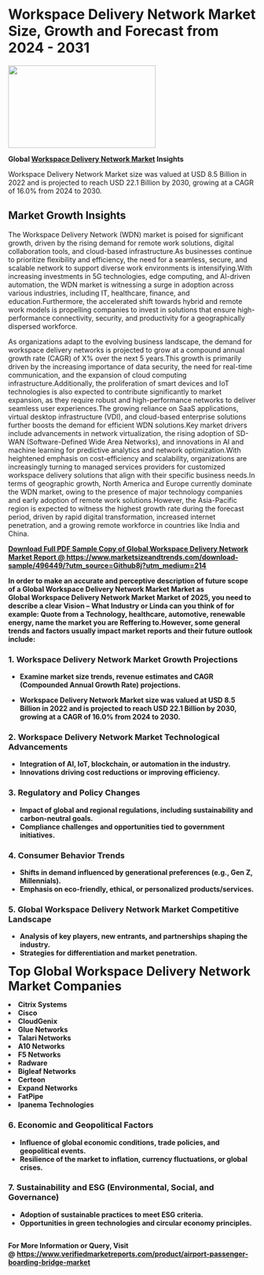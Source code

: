 <H1>Workspace Delivery Network Market Size, Growth and Forecast from 2024 - 2031</H1><img class="aligncenter size-medium wp-image-584254" src="https://thirdeyenews.in/wp-content/uploads/2024/09/Global-Market-Research-300x168.jpeg" alt="" width="300" height="168" /><p><strong>Global&nbsp;<a href="https://www.marketsizeandtrends.com/download-sample/496449/?utm_source=Github8j?utm_medium=214">Workspace Delivery Network Market</a> Insights</strong></p><p>Workspace Delivery Network Market size was valued at USD 8.5 Billion in 2022 and is projected to reach USD 22.1 Billion by 2030, growing at a CAGR of 16.0% from 2024 to 2030.</p><p><h2>Market Growth Insights</h2> <p>The Workspace Delivery Network (WDN) market is poised for significant growth, driven by the rising demand for remote work solutions, digital collaboration tools, and cloud-based infrastructure.As businesses continue to prioritize flexibility and efficiency, the need for a seamless, secure, and scalable network to support diverse work environments is intensifying.With increasing investments in 5G technologies, edge computing, and AI-driven automation, the WDN market is witnessing a surge in adoption across various industries, including IT, healthcare, finance, and education.Furthermore, the accelerated shift towards hybrid and remote work models is propelling companies to invest in solutions that ensure high-performance connectivity, security, and productivity for a geographically dispersed workforce.</p> <p><strong><a href="#"></a></strong></p> <p>As organizations adapt to the evolving business landscape, the demand for workspace delivery networks is projected to grow at a compound annual growth rate (CAGR) of X% over the next 5 years.This growth is primarily driven by the increasing importance of data security, the need for real-time communication, and the expansion of cloud computing infrastructure.Additionally, the proliferation of smart devices and IoT technologies is also expected to contribute significantly to market expansion, as they require robust and high-performance networks to deliver seamless user experiences.The growing reliance on SaaS applications, virtual desktop infrastructure (VDI), and cloud-based enterprise solutions further boosts the demand for efficient WDN solutions.Key market drivers include advancements in network virtualization, the rising adoption of SD-WAN (Software-Defined Wide Area Networks), and innovations in AI and machine learning for predictive analytics and network optimization.With heightened emphasis on cost-efficiency and scalability, organizations are increasingly turning to managed services providers for customized workspace delivery solutions that align with their specific business needs.In terms of geographic growth, North America and Europe currently dominate the WDN market, owing to the presence of major technology companies and early adoption of remote work solutions.However, the Asia-Pacific region is expected to witness the highest growth rate during the forecast period, driven by rapid digital transformation, increased internet penetration, and a growing remote workforce in countries like India and China.</p> <p><strong><a href="#"></p><p><span class=""><strong>Download Full PDF Sample Copy of Global Workspace Delivery Network Market Report</strong> @ <a href="https://www.marketsizeandtrends.com/download-sample/496449/?utm_source=Github8j?utm_medium=214" target="_blank">https://www.marketsizeandtrends.com/download-sample/496449/?utm_source=Github8j?utm_medium=214</a></span></p><p>In order to make an accurate and perceptive description of future scope of a Global&nbsp;Workspace Delivery Network Market Market as Global&nbsp;Workspace Delivery Network Market Market of 2025, you need to describe a clear Vision &ndash; What Industry or Linda can you think of for example: Quote from a Technology, healthcare, automotive, renewable energy, name the market you are Reffering to.However, some general trends and factors usually impact market reports and their future outlook include:</p><h3>1.&nbsp;<strong>Workspace Delivery Network Market Growth Projections</strong></h3><ul><li>Examine market size trends, revenue estimates and CAGR (Compounded Annual Growth Rate) projections.</li><li><p>Workspace Delivery Network Market size was valued at USD 8.5 Billion in 2022 and is projected to reach USD 22.1 Billion by 2030, growing at a CAGR of 16.0% from 2024 to 2030.</p></li></ul><h3>2.&nbsp;<strong>Workspace Delivery Network Market Technological Advancements</strong></h3><ul><li>Integration of AI, IoT, blockchain, or automation in the industry.</li><li>Innovations driving cost reductions or improving efficiency.</li></ul><h3>3.&nbsp;<strong>Regulatory and Policy Changes</strong></h3><ul><li>Impact of global and regional regulations, including sustainability and carbon-neutral goals.</li><li>Compliance challenges and opportunities tied to government initiatives.</li></ul><h3>4.&nbsp;<strong>Consumer Behavior Trends</strong></h3><ul><li>Shifts in demand influenced by generational preferences (e.g., Gen Z, Millennials).</li><li>Emphasis on eco-friendly, ethical, or personalized products/services.</li></ul><h3>5.&nbsp;<strong>Global Workspace Delivery Network Market Competitive Landscape</strong></h3><ul><li>Analysis of key players, new entrants, and partnerships shaping the industry.</li><li>Strategies for differentiation and market penetration.</li></ul><p data-pm-slice="1 1 []"><span style="color: inherit; font-family: inherit; font-size: 25px;">Top Global Workspace Delivery Network Market Companies</span></p><div class="" data-test-id=""><p><li>Citrix Systems</li><li> Cisco</li><li> CloudGenix</li><li> Glue Networks</li><li> Talari Networks</li><li> A10 Networks</li><li> F5 Networks</li><li> Radware</li><li> Bigleaf Networks</li><li> Certeon</li><li> Expand Networks</li><li> FatPipe</li><li> Ipanema Technologies</li></p></div><h3>6.&nbsp;<strong>Economic and Geopolitical Factors</strong></h3><ul><li>Influence of global economic conditions, trade policies, and geopolitical events.</li><li>Resilience of the market to inflation, currency fluctuations, or global crises.</li></ul><h3>7.&nbsp;<strong>Sustainability and ESG (Environmental, Social, and Governance)</strong></h3><ul><li>Adoption of sustainable practices to meet ESG criteria.</li><li>Opportunities in green technologies and circular economy principles.</li></ul><h2><strong style="font-size: 14px;">For More Information or Query, Visit @&nbsp;</strong><a style="background-color: #ffffff; font-size: 14px;" href="https://www.marketsizeandtrends.com/report/workspace-delivery-network-market/" target="_blank">https://www.verifiedmarketreports.com/product/airport-passenger-boarding-bridge-market</a></h2>